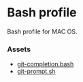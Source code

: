 # Bash profile

Bash profile for MAC OS.

### Assets

* [git-completion.bash](https://raw.githubusercontent.com/git/git/master/contrib/completion/git-completion.bash)
* [git-prompt.sh](https://raw.githubusercontent.com/git/git/master/contrib/completion/git-prompt.sh)

